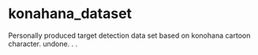 # konahana_dataset
Personally produced target detection data set based on konohana cartoon character. undone. . .
